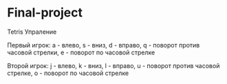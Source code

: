 # Final-project
Tetris
Упраление

Первый игрок:
a - влево,
s - вниз,
d - вправо,
q - поворот против часовой стрелки,
e - поворот по часовой стрелке

Второй игрок:
j - влево,
k - вниз,
l - вправо,
u - поворот против часовой стрелке,
o - поворот по часовой стрелке
